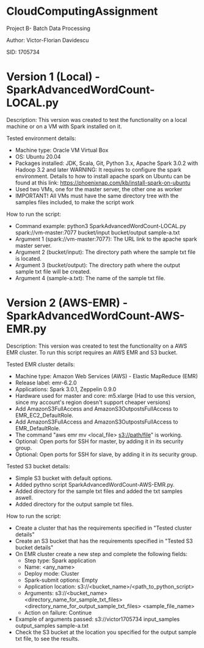 # CloudComputingAssignment
Project B- Batch Data Processing

Author: Victor-Florian Davidescu

SID: 1705734

# Version 1 (Local) - SparkAdvancedWordCount-LOCAL.py

  Description: This version was created to test the functionality on a local machine or on a VM with Spark installed on it.
  
  Tested environment details:
  - Machine type: Oracle VM Virtual Box
  - OS: Ubuntu 20.04
  - Packages installed: JDK, Scala, Git, Python 3.x, Apache Spark 3.0.2 with Hadoop 3.2 and later
    WARNING: It requires to configure the spark environment. 
    Details to how to install apache spark on Ubuntu can be found at this link: https://phoenixnap.com/kb/install-spark-on-ubuntu  
  - Used two VMs, one for the master server, the other one as worker
  - IMPORTANT! All VMs must have the same directory tree with the samples files included, to make the script work

  How to run the script:
  - Command example: python3 SparkAdvancedWordCount-LOCAL.py spark://vm-master:7077 bucket/input bucket/output sample-a.txt
  - Argument 1 (spark://vm-master:7077): The URL link to the apache spark master server. 
  - Argument 2 (bucket/input): The directory path where the sample txt file is located.
  - Argument 3 (bucket/output): The directory path where the output sample txt file will be created.
  - Argument 4 (sample-a.txt): The name of the sample txt file.


# Version 2 (AWS-EMR) - SparkAdvancedWordCount-AWS-EMR.py

  Description: This version was created to test the functionality on a AWS EMR cluster. To run this script requires an AWS EMR and S3 bucket.
  
  Tested EMR cluster details:
  - Machine type: Amazon Web Services (AWS) - Elastic MapReduce (EMR)
  - Release label: emr-6.2.0
  - Applications: Spark 3.0.1, Zeppelin 0.9.0
  - Hardware used for master and core: m5.xlarge (Had to use this version, since my account's region doesn't support cheaper versions)
  - Add AmazonS3FullAccess and AmazonS3OutpostsFullAccess to EMR_EC2_DefaultRole.
  - Add AmazonS3FullAccess and AmazonS3OutpostsFullAccess to EMR_DefaultRole.
  - The command "aws emr mv <local_file> <s3://path/file>" is working.
  - Optional: Open ports for SSH for master, by adding it in its security group.
  - Optional: Open ports for SSH for slave, by adding it in its security group.

  Tested S3 bucket details:
  - Simple S3 bucket with default options.
  - Added pythno script SparkAdvancedWordCount-AWS-EMR.py.
  - Added directory for the sample txt files and added the txt samples aswell.
  - Added directory for the output sample txt files.

  How to run the script:
  - Create a cluster that has the requirements specified in "Tested cluster details"
  - Create an S3 bucket that has the requirements specified in "Tested S3 bucket details"
  - On EMR cluster create a new step and complete the following fields:
      - Step type: Spark application
      - Name: <any_name>
      - Deploy mode: Cluster
      - Spark-submit options: Empty
      - Application location: s3://<bucket_name>/<path_to_python_script>
      - Arguments: s3://<bucket_name> <directory_name_for_sample_txt_files> <directory_name_for_output_sample_txt_files> <sample_file_name>
      - Action on failure: Continue
  - Example of arguments passed: s3://victor1705734 input_samples output_samples sample-a.txt
  - Check the S3 bucket at the location you specified for the output sample txt file, to see the results.
